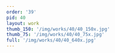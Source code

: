 ```yaml
---
order: '39'
pid: 40
layout: work
thumb_150: '/img/works/40/40_150x.jpg'
thumb_75: '/img/works/40/40_75x.jpg'
full: '/img/works/40/40_640x.jpg'
---
```

